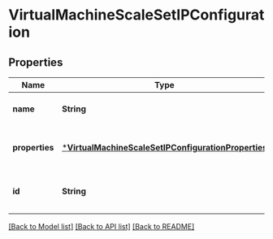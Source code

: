 # VirtualMachineScaleSetIPConfiguration


## Properties
Name | Type | Description | Notes
------------ | ------------- | ------------- | -------------
**name** | **String** | The IP configuration name. | [default to nothing]
**properties** | [***VirtualMachineScaleSetIPConfigurationProperties**](VirtualMachineScaleSetIPConfigurationProperties.md) |  | [optional] [default to nothing]
**id** | **String** | Resource Id | [optional] [default to nothing]


[[Back to Model list]](../README.md#models) [[Back to API list]](../README.md#api-endpoints) [[Back to README]](../README.md)


